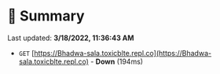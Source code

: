 # 📖 Summary
Last updated: **3/18/2022, 11:36:43 AM**

- `GET` [https://Bhadwa-sala.toxicblte.repl.co](https://Bhadwa-sala.toxicblte.repl.co) - **Down** (194ms)

